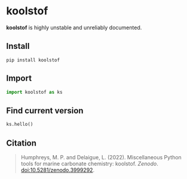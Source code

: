 # koolstof

**koolstof** is highly unstable and unreliably documented.

## Install

    pip install koolstof
    
## Import

```python
import koolstof as ks
```

## Find current version

```python
ks.hello()
```

## Citation

> Humphreys, M. P. and Delaigue, L. (2022).  Miscellaneous Python tools for marine carbonate chemistry: koolstof.  *Zenodo*.  [doi:10.5281/zenodo.3999292](https://doi.org/10.5281/zenodo.3999292).
